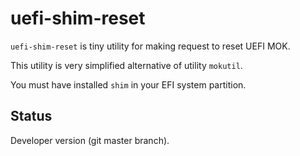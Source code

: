 uefi-shim-reset
===============

``uefi-shim-reset`` is tiny utility for making request to reset UEFI MOK.

This utility is very simplified alternative of utility ``mokutil``.

You must have installed ``shim`` in your EFI system partition.


Status
------

Developer version (git master branch).
